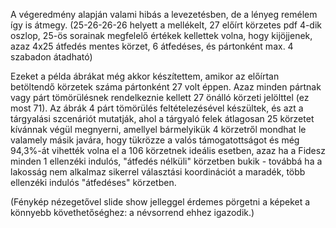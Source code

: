 A végeredmény alapján valami hibás a levezetésben, de a lényeg remélem így is átmegy. (25-26-26-26 helyett a mellékelt, 27 előírt körzetes pdf 4-dik oszlop, 25-ös sorainak megfelelő értékek kellettek volna, hogy kijöjjenek, azaz 4x25 átfedés mentes körzet, 6 átfedéses, és pártonként max. 4 szabadon átadható)

Ezeket a példa ábrákat még akkor készítettem, amikor az előírtan betöltendő körzetek száma pártonként 27 volt éppen. Azaz minden pártnak vagy párt tömörülésnek rendelkeznie kellett 27 önálló körzeti jelölttel (ez most 71). Az ábrák 4 párt tömörülés feltételezésével készültek, és azt a tárgyalási szcenáriót mutatják, ahol a tárgyaló felek átlagosan 25 körzetet kívánnak végül megnyerni, amellyel bármelyikük 4 körzetről mondhat le valamely másik javára, hogy tükrözze a valós támogatottságot és még 94,3%-át vihették volna el a 106 körzetnek ideális esetben, azaz ha a Fidesz minden 1 ellenzéki indulós, "átfedés nélküli" körzetben bukik - továbbá ha a lakosság nem alkalmaz sikerrel választási koordinációt a maradék, több ellenzéki indulós "átfedéses" körzetben.

(Fénykép nézegetővel slide show jelleggel érdemes pörgetni a képeket a könnyebb követhetőséghez: a névsorrend ehhez igazodik.)
